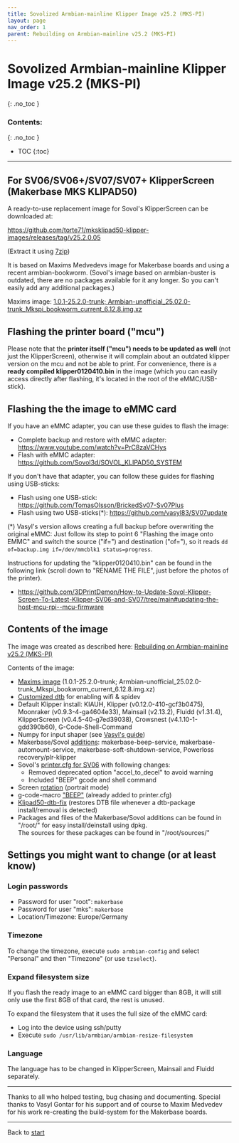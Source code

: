```yaml
---
title: Sovolized Armbian-mainline Klipper Image v25.2 (MKS-PI)
layout: page
nav_order: 1
parent: Rebuilding on Armbian-mainline v25.2 (MKS-PI)
---
```

# Sovolized Armbian-mainline Klipper Image v25.2 (MKS-PI)
{: .no_toc }
### Contents:
{: .no_toc }
- TOC
{:toc}
----

## For SV06/SV06+/SV07/SV07+ KlipperScreen (Makerbase MKS KLIPAD50)

A ready-to-use replacement image for Sovol's KlipperScreen can be downloaded at:  

<https://github.com/torte71/mksklipad50-klipper-images/releases/tag/v25.2.0.05>

(Extract it using [7zip](https://www.7-zip.org/))

It is based on Maxims Medvedevs image for Makerbase boards and using a recent armbian-bookworm.
(Sovol's image based on armbian-buster is outdated, there are no packages available for it any longer. So you can't easily add any additional packages.)

Maxims image: [1.0.1-25.2.0-trunk; Armbian-unofficial_25.02.0-trunk_Mkspi_bookworm_current_6.12.8.img.xz](https://github.com/redrathnure/armbian-mkspi/releases/download/mkspi%2F1.0.1-25.2.0-trunk/Armbian-unofficial_25.02.0-trunk_Mkspi_bookworm_current_6.12.8.img.xz)

## Flashing the printer board ("mcu")

Please note that the **printer itself ("mcu") needs to be updated as well** (not just the KlipperScreen), otherwise it will complain about an outdated klipper version on the mcu and not be able to print.
For convenience, there is a **ready compiled klipper0120410.bin** in the image (which you can easily access directly after flashing, it's located in the root of the eMMC/USB-stick).

## Flashing the the image to eMMC card

If you have an eMMC adapter, you can use these guides to flash the image:
  * Complete backup and restore with eMMC adapter: <https://www.youtube.com/watch?v=PrC8zaVCHys>
  * Flash with eMMC adapter: <https://github.com/Sovol3d/SOVOL_KLIPAD50_SYSTEM>

If you don't have that adapter, you can follow these guides for flashing using USB-sticks:
  * Flash using one USB-stick: <https://github.com/TomasOlsson/BrickedSv07-Sv07Plus>
  * Flash using two USB-sticks(\*): <https://github.com/vasyl83/SV07update>

(\*) Vasyl's version allows creating a full backup before overwriting the original eMMC:
Just follow its step to point 6 "Flashing the image onto EMMC" and switch the source ("if=") and destination ("of="),
so it reads `dd of=backup.img if=/dev/mmcblk1 status=progress`.


Instructions for updating the "klipper0120410.bin" can be found in the following link (scroll down to "RENAME THE FILE", just before the photos of the printer).
  * <https://github.com/3DPrintDemon/How-to-Update-Sovol-Klipper-Screen-To-Latest-Klipper-SV06-and-SV07/tree/main#updating-the-host-mcu-rpi--mcu-firmware>

## Contents of the image

The image was created as described here: [Rebuilding on Armbian-mainline v25.2 (MKS-PI)](armbian-mkspi-mainline-setup-v25-2.html)

Contents of the image:
  * [Maxims image](https://github.com/redrathnure/armbian-mkspi/releases) (1.0.1-25.2.0-trunk; Armbian-unofficial_25.02.0-trunk_Mkspi_bookworm_current_6.12.8.img.xz)
  * [Customized dtb](files/rk3328-mkspi.dtb) for enabling wifi & spidev
  * Default Klipper install: KIAUH, Klipper (v0.12.0-410-gcf3b0475), Moonraker (v0.9.3-4-ga4604e33), Mainsail (v2.13.2), Fluidd (v1.31.4), KlipperScreen (v0.4.5-40-g7ed39038), Crowsnest (v4.1.10-1-gdd390b60), G-Code-Shell-Command
  * Numpy for input shaper (see [Vasyl's guide](https://github.com/vasyl83/SV07update#15-accelerometer-input-shaper))
  * Makerbase/Sovol [additions](sovol_mods#services): makerbase-beep-service, makerbase-automount-service, makerbase-soft-shutdown-service, Powerloss recovery/plr-klipper
  * Sovol's [printer.cfg for SV06](https://github.com/Sovol3d/SOVOL_KLIPAD50_SYSTEM/blob/main/klipper_configuration/SV06/printer.cfg) with following changes:
    * Removed deprecated option "accel_to_decel" to avoid warning
    * Included "BEEP" gcode and shell command
  * Screen [rotation](screen#rotation) (portrait mode)
  * g-code-macro ["BEEP"](beeper) (already added to printer.cfg)
  * [Klipad50-dtb-fix](files/klipad50-dtb-fix.deb) (restores DTB file whenever a dtb-package install/removal is detected)
  * Packages and files of the Makerbase/Sovol additions can be found in "/root/" for easy install/deinstall using dpkg.  
    The sources for these packages can be found in "/root/sources/"

## Settings you might want to change (or at least know)

### Login passwords

  * Password for user "root": `makerbase`
  * Password for user "mks": `makerbase`
  * Location/Timezone: Europe/Germany

### Timezone

To change the timezone, execute `sudo armbian-config` and select "Personal" and then "Timezone" (or use `tzselect`).

### Expand filesystem size

If you flash the ready image to an eMMC card bigger than 8GB, it will still only use the first 8GB of that card, the rest is unused.

To expand the filesystem that it uses the full size of the eMMC card:
  - Log into the device using ssh/putty
  - Execute `sudo /usr/lib/armbian/armbian-resize-filesystem`

### Language

The language has to be changed in KlipperScreen, Mainsail and Fluidd separately.

----

Thanks to all who helped testing, bug chasing and documenting.
Special thanks to Vasyl Gontar for his support and of course to Maxim Medvedev for his work re-creating the build-system for the Makerbase boards.

----
Back to [start](index.html)

